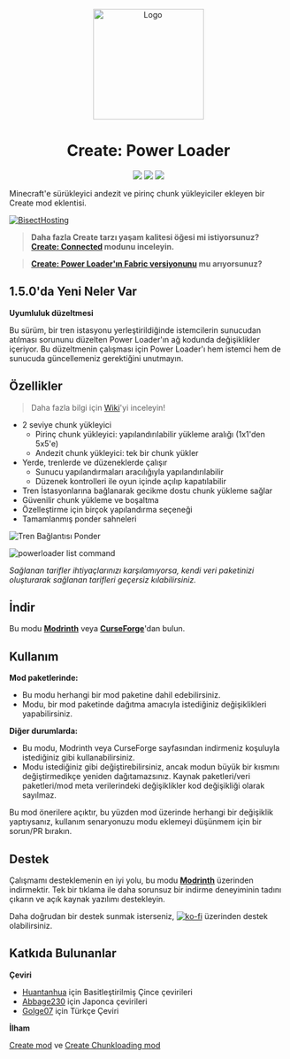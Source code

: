 <p align="center"><img src="https://raw.githubusercontent.com/hlysine/create_power_loader/main/src/main/resources/create_power_loader_icon.png" alt="Logo" width="200"></p>

<h1 align="center">Create: Power Loader</h1>

<p align="center">
    <a href="https://www.curseforge.com/minecraft/mc-mods/create-power-loader/files"><img src="https://cf.way2muchnoise.eu/versions/936020_all.svg"></a>
    <a href="https://modrinth.com/mod/create-power-loader/"><img src="https://img.shields.io/modrinth/dt/wPQ6GgFE?style=flat&label=Modrinth"></a>
    <a href="https://www.curseforge.com/minecraft/mc-mods/create-power-loader"><img src="https://img.shields.io/curseforge/dt/936020?style=flat&label=CurseForge"></a>
</p>

Minecraft'e sürükleyici andezit ve pirinç chunk yükleyiciler ekleyen bir Create mod eklentisi.

[![BisectHosting](https://www.bisecthosting.com/partners/custom-banners/cd02548b-be01-4a01-b707-ffcb913f5299.webp)](https://bisecthosting.com/lysine)

> **Daha fazla Create tarzı yaşam kalitesi öğesi mi istiyorsunuz? [Create: Connected](https://modrinth.com/mod/create-connected) modunu inceleyin.**

> **[Create: Power Loader'ın Fabric versiyonunu](https://modrinth.com/mod/create-power-loader-fabric) mu arıyorsunuz?**

## 1.5.0'da Yeni Neler Var

**Uyumluluk düzeltmesi**

Bu sürüm, bir tren istasyonu yerleştirildiğinde istemcilerin sunucudan atılması sorununu düzelten Power Loader'ın ağ kodunda değişiklikler içeriyor. Bu düzeltmenin çalışması için Power Loader'ı hem istemci hem de sunucuda güncellemeniz gerektiğini unutmayın.

## Özellikler

> Daha fazla bilgi için [Wiki](https://github.com/hlysine/create_power_loader/wiki)'yi inceleyin!

- 2 seviye chunk yükleyici
    - Pirinç chunk yükleyici: yapılandırılabilir yükleme aralığı (1x1'den 5x5'e)
    - Andezit chunk yükleyici: tek bir chunk yükler
- Yerde, trenlerde ve düzeneklerde çalışır
    - Sunucu yapılandırmaları aracılığıyla yapılandırılabilir
    - Düzenek kontrolleri ile oyun içinde açılıp kapatılabilir
- Tren İstasyonlarına bağlanarak gecikme dostu chunk yükleme sağlar
- Güvenilir chunk yükleme ve boşaltma
- Özelleştirme için birçok yapılandırma seçeneği
- Tamamlanmış ponder sahneleri

![Tren Bağlantısı Ponder](https://cdn.modrinth.com/data/wPQ6GgFE/images/0cdf2fecd6253f267cf32103e51a062b78ffaace.png)

![powerloader list command](https://github.com/hlysine/create_power_loader/assets/25472513/e28c9b7c-fa27-4ac1-aaf5-2500771439bd)

*Sağlanan tarifler ihtiyaçlarınızı karşılamıyorsa, kendi veri paketinizi oluşturarak sağlanan tarifleri geçersiz kılabilirsiniz.*

## İndir

Bu modu [**Modrinth**](https://modrinth.com/mod/create-power-loader) veya
[**CurseForge**](https://legacy.curseforge.com/minecraft/mc-mods/create-power-loader)'dan bulun.

## Kullanım

**Mod paketlerinde:**

- Bu modu herhangi bir mod paketine dahil edebilirsiniz.
- Modu, bir mod paketinde dağıtma amacıyla istediğiniz değişiklikleri yapabilirsiniz.

**Diğer durumlarda:**

- Bu modu, Modrinth veya CurseForge sayfasından indirmeniz koşuluyla istediğiniz gibi kullanabilirsiniz.
- Modu istediğiniz gibi değiştirebilirsiniz, ancak modun büyük bir kısmını değiştirmedikçe yeniden dağıtamazsınız. Kaynak paketleri/veri paketleri/mod meta verilerindeki değişiklikler kod değişikliği olarak sayılmaz.

Bu mod önerilere açıktır, bu yüzden mod üzerinde herhangi bir değişiklik yaptıysanız, kullanım senaryonuzu modu eklemeyi düşünmem için bir sorun/PR bırakın.

## Destek

Çalışmamı desteklemenin en iyi yolu, bu modu [**Modrinth**](https://modrinth.com/mod/create-power-loader) üzerinden indirmektir.
Tek bir tıklama ile daha sorunsuz bir indirme deneyiminin tadını çıkarın ve açık kaynak yazılımı destekleyin.

Daha doğrudan bir destek sunmak isterseniz, [![ko-fi](https://ko-fi.com/img/githubbutton_sm.svg)](https://ko-fi.com/O4O2TL8YV) üzerinden destek olabilirsiniz.

## Katkıda Bulunanlar

**Çeviri**

- [Huantanhua](https://github.com/Huantanhua) için Basitleştirilmiş Çince çevirileri
- [Abbage230](https://github.com/Abbage230) için Japonca çevirileri
- [Golge07](https://github.com/Golge07) için Türkçe Çeviri

**İlham**

[Create mod](https://github.com/Creators-of-Create/Create) ve
[Create Chunkloading mod](https://github.com/embeddedt/CreateChunkloading)